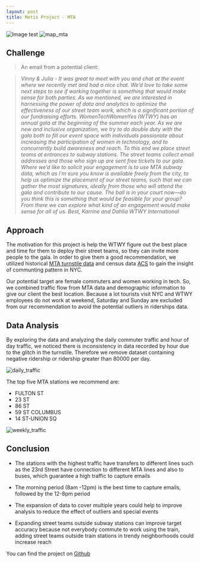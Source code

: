 ```yaml
---
layout: post
title: Metis Project - MTA 
---
```


![Image test](https://github.com/dvu4/dvu4.github.io/tree/master/images/mta_nyc.png)
![map_mta](https://github.com/dvu4/dvu4.github.io/tree/master/images/mta_map.tif)


Challenge
-----------

>An email from a potential client:

>*Vinny & Julia -
>It was great to meet with you and chat at the event where we recently met and had a nice chat. We’d love to take some next steps to see if working together is something that would make sense for both parties.
>As we mentioned, we are interested in harnessing the power of data and analytics to optimize the effectiveness of our street team work, which is a significant portion of our fundraising efforts.
>WomenTechWomenYes (WTWY) has an annual gala at the beginning of the summer each year. As we are new and inclusive organization, we try to do double duty with the gala both to fill our event space with individuals passionate about increasing the participation of women in technology, and to concurrently build awareness and reach.
>To this end we place street teams at entrances to subway stations. The street teams collect email addresses and those who sign up are sent free tickets to our gala.
>Where we’d like to solicit your engagement is to use MTA subway data, which as I’m sure you know is available freely from the city, to help us optimize the placement of our street teams, such that we can gather the most signatures, ideally from those who will attend the gala and contribute to our cause.
>The ball is in your court now—do you think this is something that would be feasible for your group? From there we can explore what kind of an engagement would make sense for all of us.
>Best,
>Karrine and Dahlia
>WTWY International*


Approach
-----------
The motivation for this project is help the WTWY figure out the best place and time for them to deploy their street teams, so they can invite more people to the gala. In order to give them a good recommendation, we utilized historical [MTA turnstile data](http://web.mta.info/developers/download.html) and census data [ACS](https://www.census.gov/programs-surveys/acs) to gain the insight of communting pattern in NYC.


Our potential target are female commuters and women working in tech. So, we combined traffic flow from 	MTA data and demographic information to give our client the best location. Because a lot tourists visit NYC and WTWY employees do not work at weekend, Saturday and Sunday are excluded from our recommendation to avoid the potential outliers in riderships data.


Data Analysis
-----------
By exploring the data and analyzing the daily commuter traffic and hour of day traffic, we noticed there is inconsistency in data recorded by hour due to the glitch in the turnstile. Therefore we remove dataset containing negative ridership or ridership greater than 80000 per day.  

![daily_traffic](https://github.com/dvu4/dvu4.github.io/tree/master/images/daily_traffic.png)

The top five MTA stations we recommend are:

- FULTON ST
- 23 ST
- 86 ST
- 59 ST COLUMBUS
- 14 ST-UNION SQ


![weekly_traffic](https://github.com/dvu4/dvu4.github.io/tree/master/images/yearly_traffic.png)



Conclusion
-----------
- The stations with the highest traffic have transfers to different lines such as the 23rd Street have connection to different MTA lines and also to buses, which guarantee a high traffic to capture emails

- The morning period (8am -12pm) is the best time to capture emails, followed by the 12-8pm period

- The expansion of data to cover multiple years could help to improve analysis to reduce the effect of outliers and special events

- Expanding street teams outside subway stations can improve target accuracy because not everybody commute to work using the train, adding street teams outside train stations in trendy neighborhoods could increase reach



You can find the project on [Github](https://github.com/dvu4/metis_submission/blob/master/projects/project1/project1.ipynb)
